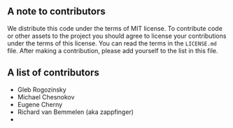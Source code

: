 ## A note to contributors

We distribute this code under the terms of MIT license. To contribute code or
other assets to the project you should agree to license your contributions under
the terms of this license. You can read the terms in the `LICENSE.md` file.
After making a contribution, please add yourself to the list in this file.

## A list of contributors

- Gleb Rogozinsky
- Michael Chesnokov
- Eugene Cherny
- Richard van Bemmelen (aka zappfinger)
- 
